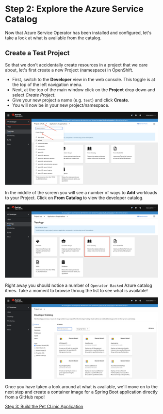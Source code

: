 # Step 2: Explore the Azure Service Catalog

Now that Azure Service Operator has been installed and configured, let's take a look at what is available from the catalog.

## Create a Test Project

So that we don't accidentally create resources in a project that we care about, let's first create a new Project (namespace) in OpenShift.

* First, switch to the **Developer** view in the web console.  This toggle is at the top of the left navigation menu.
* Next, at the top of the main window click on the **Project** drop down and select *Create Project*.
* Give your new project a name (e.g. `test`) and click **Create**.
* You will now be in your new project/namespace.

![New Project](images/new-project.png "New Project")

In the middle of the screen you will see a number of ways to **Add** workloads to your Project.  Click on **From Catalog** to view the developer catalog.  

![Add from catalog](images/from-catalog.png "Add from catalog")

Right away you should notice a number of `Operator Backed` Azure catalog itmes.  Take a moment to browse throug the list to see what is available!

![Azure Services in the OpenShift Developer Catalog](images/azure-catalog.png "Azure Services in the OpenShift Developer Catalog")

Once you have taken a look around at what is available, we'll move on to the next step and create a container image for a Spring Boot application directly from a GitHub repo!

[Step 3: Build the Pet CLinic Application](03-build-app.md)
